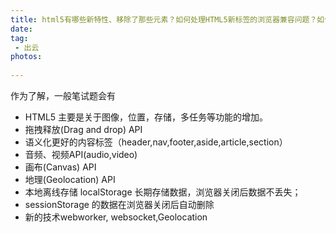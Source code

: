 ```yaml
---
title: html5有哪些新特性、移除了那些元素？如何处理HTML5新标签的浏览器兼容问题？如何区分 HTML 和 HTML5？
date:
tag:
 - 出云
photos:
 
---
```

<!-- 引言（简介） -->
  作为了解，一般笔试题会有
<!--more-->

<!-- 详细内容 -->
  - HTML5 主要是关于图像，位置，存储，多任务等功能的增加。
  - 拖拽释放(Drag and drop) API
  - 语义化更好的内容标签（header,nav,footer,aside,article,section）
  - 音频、视频API(audio,video)
  - 画布(Canvas) API
  - 地理(Geolocation) API
  - 本地离线存储 localStorage 长期存储数据，浏览器关闭后数据不丢失；
  - sessionStorage 的数据在浏览器关闭后自动删除
  - 新的技术webworker, websocket,Geolocation